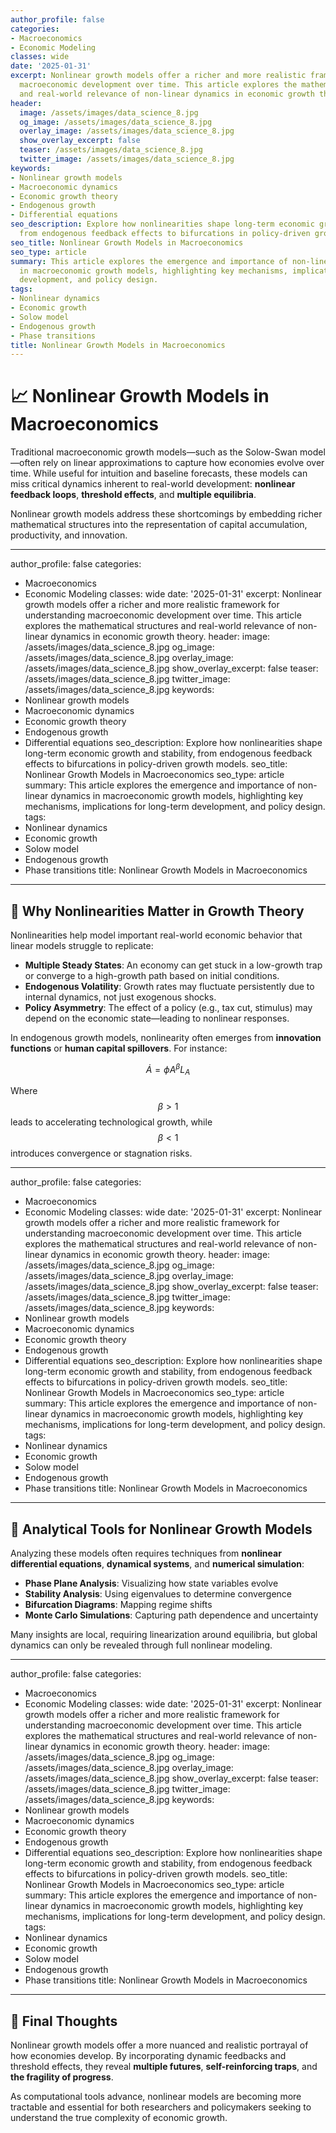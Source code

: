 ```yaml
---
author_profile: false
categories:
- Macroeconomics
- Economic Modeling
classes: wide
date: '2025-01-31'
excerpt: Nonlinear growth models offer a richer and more realistic framework for understanding
  macroeconomic development over time. This article explores the mathematical structures
  and real-world relevance of non-linear dynamics in economic growth theory.
header:
  image: /assets/images/data_science_8.jpg
  og_image: /assets/images/data_science_8.jpg
  overlay_image: /assets/images/data_science_8.jpg
  show_overlay_excerpt: false
  teaser: /assets/images/data_science_8.jpg
  twitter_image: /assets/images/data_science_8.jpg
keywords:
- Nonlinear growth models
- Macroeconomic dynamics
- Economic growth theory
- Endogenous growth
- Differential equations
seo_description: Explore how nonlinearities shape long-term economic growth and stability,
  from endogenous feedback effects to bifurcations in policy-driven growth models.
seo_title: Nonlinear Growth Models in Macroeconomics
seo_type: article
summary: This article explores the emergence and importance of non-linear dynamics
  in macroeconomic growth models, highlighting key mechanisms, implications for long-term
  development, and policy design.
tags:
- Nonlinear dynamics
- Economic growth
- Solow model
- Endogenous growth
- Phase transitions
title: Nonlinear Growth Models in Macroeconomics
---
```


# 📈 Nonlinear Growth Models in Macroeconomics

Traditional macroeconomic growth models—such as the Solow-Swan model—often rely on linear approximations to capture how economies evolve over time. While useful for intuition and baseline forecasts, these models can miss critical dynamics inherent to real-world development: **nonlinear feedback loops**, **threshold effects**, and **multiple equilibria**. 

Nonlinear growth models address these shortcomings by embedding richer mathematical structures into the representation of capital accumulation, productivity, and innovation.

---
author_profile: false
categories:
- Macroeconomics
- Economic Modeling
classes: wide
date: '2025-01-31'
excerpt: Nonlinear growth models offer a richer and more realistic framework for understanding
  macroeconomic development over time. This article explores the mathematical structures
  and real-world relevance of non-linear dynamics in economic growth theory.
header:
  image: /assets/images/data_science_8.jpg
  og_image: /assets/images/data_science_8.jpg
  overlay_image: /assets/images/data_science_8.jpg
  show_overlay_excerpt: false
  teaser: /assets/images/data_science_8.jpg
  twitter_image: /assets/images/data_science_8.jpg
keywords:
- Nonlinear growth models
- Macroeconomic dynamics
- Economic growth theory
- Endogenous growth
- Differential equations
seo_description: Explore how nonlinearities shape long-term economic growth and stability,
  from endogenous feedback effects to bifurcations in policy-driven growth models.
seo_title: Nonlinear Growth Models in Macroeconomics
seo_type: article
summary: This article explores the emergence and importance of non-linear dynamics
  in macroeconomic growth models, highlighting key mechanisms, implications for long-term
  development, and policy design.
tags:
- Nonlinear dynamics
- Economic growth
- Solow model
- Endogenous growth
- Phase transitions
title: Nonlinear Growth Models in Macroeconomics
---

## 🧠 Why Nonlinearities Matter in Growth Theory

Nonlinearities help model important real-world economic behavior that linear models struggle to replicate:

- **Multiple Steady States**: An economy can get stuck in a low-growth trap or converge to a high-growth path based on initial conditions.
- **Endogenous Volatility**: Growth rates may fluctuate persistently due to internal dynamics, not just exogenous shocks.
- **Policy Asymmetry**: The effect of a policy (e.g., tax cut, stimulus) may depend on the economic state—leading to nonlinear responses.

In endogenous growth models, nonlinearity often emerges from **innovation functions** or **human capital spillovers**. For instance:

$$
\dot{A} = \phi A^\beta L_A
$$

Where $$ \beta > 1 $$ leads to accelerating technological growth, while $$ \beta < 1 $$ introduces convergence or stagnation risks.

---
author_profile: false
categories:
- Macroeconomics
- Economic Modeling
classes: wide
date: '2025-01-31'
excerpt: Nonlinear growth models offer a richer and more realistic framework for understanding
  macroeconomic development over time. This article explores the mathematical structures
  and real-world relevance of non-linear dynamics in economic growth theory.
header:
  image: /assets/images/data_science_8.jpg
  og_image: /assets/images/data_science_8.jpg
  overlay_image: /assets/images/data_science_8.jpg
  show_overlay_excerpt: false
  teaser: /assets/images/data_science_8.jpg
  twitter_image: /assets/images/data_science_8.jpg
keywords:
- Nonlinear growth models
- Macroeconomic dynamics
- Economic growth theory
- Endogenous growth
- Differential equations
seo_description: Explore how nonlinearities shape long-term economic growth and stability,
  from endogenous feedback effects to bifurcations in policy-driven growth models.
seo_title: Nonlinear Growth Models in Macroeconomics
seo_type: article
summary: This article explores the emergence and importance of non-linear dynamics
  in macroeconomic growth models, highlighting key mechanisms, implications for long-term
  development, and policy design.
tags:
- Nonlinear dynamics
- Economic growth
- Solow model
- Endogenous growth
- Phase transitions
title: Nonlinear Growth Models in Macroeconomics
---

## 🔬 Analytical Tools for Nonlinear Growth Models

Analyzing these models often requires techniques from **nonlinear differential equations**, **dynamical systems**, and **numerical simulation**:

- **Phase Plane Analysis**: Visualizing how state variables evolve
- **Stability Analysis**: Using eigenvalues to determine convergence
- **Bifurcation Diagrams**: Mapping regime shifts
- **Monte Carlo Simulations**: Capturing path dependence and uncertainty

Many insights are local, requiring linearization around equilibria, but global dynamics can only be revealed through full nonlinear modeling.

---
author_profile: false
categories:
- Macroeconomics
- Economic Modeling
classes: wide
date: '2025-01-31'
excerpt: Nonlinear growth models offer a richer and more realistic framework for understanding
  macroeconomic development over time. This article explores the mathematical structures
  and real-world relevance of non-linear dynamics in economic growth theory.
header:
  image: /assets/images/data_science_8.jpg
  og_image: /assets/images/data_science_8.jpg
  overlay_image: /assets/images/data_science_8.jpg
  show_overlay_excerpt: false
  teaser: /assets/images/data_science_8.jpg
  twitter_image: /assets/images/data_science_8.jpg
keywords:
- Nonlinear growth models
- Macroeconomic dynamics
- Economic growth theory
- Endogenous growth
- Differential equations
seo_description: Explore how nonlinearities shape long-term economic growth and stability,
  from endogenous feedback effects to bifurcations in policy-driven growth models.
seo_title: Nonlinear Growth Models in Macroeconomics
seo_type: article
summary: This article explores the emergence and importance of non-linear dynamics
  in macroeconomic growth models, highlighting key mechanisms, implications for long-term
  development, and policy design.
tags:
- Nonlinear dynamics
- Economic growth
- Solow model
- Endogenous growth
- Phase transitions
title: Nonlinear Growth Models in Macroeconomics
---

## 💭 Final Thoughts

Nonlinear growth models offer a more nuanced and realistic portrayal of how economies develop. By incorporating dynamic feedbacks and threshold effects, they reveal **multiple futures**, **self-reinforcing traps**, and **the fragility of progress**.

As computational tools advance, nonlinear models are becoming more tractable and essential for both researchers and policymakers seeking to understand the true complexity of economic growth.
